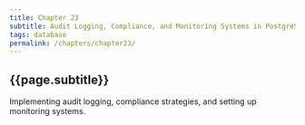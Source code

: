 ```yaml
---
title: Chapter 23
subtitle: Audit Logging, Compliance, and Monitoring Systems in PostgreSQL
tags: database
permalink: /chapters/chapter23/
---
```

## {{page.subtitle}}

Implementing audit logging, compliance strategies, and setting up monitoring systems.
